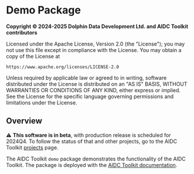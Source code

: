 # Demo Package

**Copyright © 2024-2025 Dolphin Data Development Ltd. and AIDC Toolkit contributors**

Licensed under the Apache License, Version 2.0 (the "License"); you may not use this file except in compliance with the
License. You may obtain a copy of the License at

    https://www.apache.org/licenses/LICENSE-2.0

Unless required by applicable law or agreed to in writing, software distributed under the License is distributed on an
"AS IS" BASIS, WITHOUT WARRANTIES OR CONDITIONS OF ANY KIND, either express or implied. See the License for the specific language governing permissions and limitations under the License.

## Overview

⚠️ **This software is in beta**, with production release is scheduled for 2024Q4. To follow the status of that and other
projects, go to the AIDC Toolkit [projects](https://github.com/orgs/aidc-toolkit/projects) page.

The AIDC Toolkit `demo` package demonstrates the functionality of the AIDC Toolkit. The package is deployed with the
[AIDC Toolkit documentation](https://aidc-toolkit.github.io).
